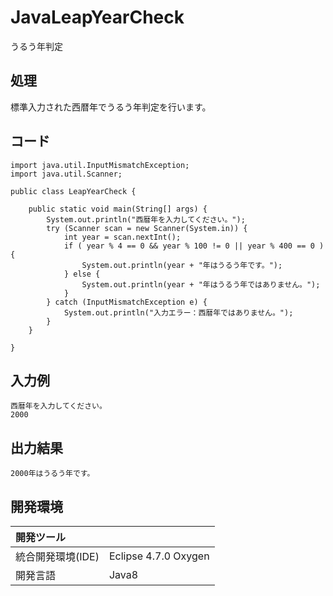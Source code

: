 # JavaLeapYearCheck
うるう年判定

## 処理
標準入力された西暦年でうるう年判定を行います。

## コード
```
import java.util.InputMismatchException;
import java.util.Scanner;

public class LeapYearCheck {

	public static void main(String[] args) {
		System.out.println("西暦年を入力してください。");
		try (Scanner scan = new Scanner(System.in)) {
			int year = scan.nextInt();
			if ( year % 4 == 0 && year % 100 != 0 || year % 400 == 0 ) {
				System.out.println(year + "年はうるう年です。");
			} else {
				System.out.println(year + "年はうるう年ではありません。");
			}
		} catch (InputMismatchException e) {
			System.out.println("入力エラー：西暦年ではありません。");
		}
	}

}
```

## 入力例
```
西暦年を入力してください。
2000
```

## 出力結果  
```
2000年はうるう年です。
```
  
## 開発環境
| 開発ツール |  |
|:-|:-|
| 統合開発環境(IDE) | Eclipse 4.7.0 Oxygen |
| 開発言語 | Java8 |
